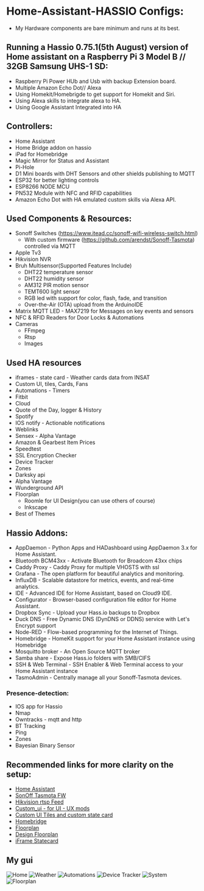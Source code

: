 # Home-Assistant-HASSIO Configs:

* My Hardware components are bare minimum and runs at its best.

## Running a Hassio 0.75.1(5th August) version of Home assistant on a Raspberry Pi 3 Model B // 32GB Samsung UHS-1 SD:
* Raspberry Pi Power HUb and Usb with backup Extension board.
* Multiple Amazon Echo Dot// Alexa
* Using Homekit/Homebrigde to get support for Homekit and Siri.
* Using Alexa skills to integrate alexa to HA.
* Using Google Assistant Integrated into HA

## Controllers:
* Home Assistant
* Home Bridge addon on hassio
* iPad for Homebridge
* Magic Mirror for Status and Assistant
* Pi-Hole
* D1 Mini boards with DHT Sensors and other shields publishing to MQTT
* ESP32 for better lighting controls
* ESP8266 NODE MCU
* PN532 Module with NFC and RFID capabilities
* Amazon Echo Dot with HA emulated custom skills via Alexa API.

## Used Components & Resources:
* Sonoff Switches (https://www.itead.cc/sonoff-wifi-wireless-switch.html)
  * With custom firmware (https://github.com/arendst/Sonoff-Tasmota) controlled via MQTT
* Apple Tv3
* Hikvision NVR
* Bruh Multisensor(Supported Features Include)
   * DHT22 temperature sensor
   * DHT22 humidity sensor
   * AM312 PIR motion sensor
   * TEMT600 light sensor
   * RGB led with support for color, flash, fade, and transition
   * Over-the-Air (OTA) upload from the ArduinoIDE
* Matrix MQTT LED - MAX7219 for Messages on key events and sensors
* NFC & RFID Readers for Door Locks & Automations
* Cameras 
   * FFmpeg
   * Rtsp
   * Images
   
## Used HA resources
* iframes - state card - Weather cards data from INSAT
* Custom UI, tiles, Cards, Fans
* Automations - Timers
* Fitbit
* Cloud
* Quote of the Day, logger & History
* Spotify
* IOS notify - Actionable notifications
* Weblinks
* Sensex - Alpha Vantage
* Amazon & Gearbest Item Prices
* Speedtest
* SSL Encryption Checker
* Device Tracker
* Zones
* Darksky api
* Alpha Vantage
* Wunderground API
* Floorplan
  * Roomle for UI Design(you can use others of course)
  * Inkscape
* Best of Themes

## Hassio Addons:
* AppDaemon - Python Apps and HADashboard using AppDaemon 3.x for Home Assistant.
* Bluetooth BCM43xx - Activate Bluetooth for Broadcom 43xx chips
* Caddy Proxy - Caddy Proxy for multiple VHOSTS with ssl
* Grafana - The open platform for beautiful analytics and monitoring.
* InfluxDB - Scalable datastore for metrics, events, and real-time analytics.
* IDE - Advanced IDE for Home Assistant, based on Cloud9 IDE.
* Configurator - Browser-based configuration file editor for Home Assistant.
* Dropbox Sync - Upload your Hass.io backups to Dropbox
* Duck DNS - Free Dynamic DNS (DynDNS or DDNS) service with Let's Encrypt support
* Node-RED - Flow-based programming for the Internet of Things.
* Homebridge - HomeKit support for your Home Assistant instance using Homebridge
* Mosquitto broker - An Open Source MQTT broker
* Samba share - Expose Hass.io folders with SMB/CIFS
* SSH & Web Terminal - SSH Enabler & Web Terminal access to your Home Assistant instance
* TasmoAdmin - Centrally manage all your Sonoff-Tasmota devices.

### Presence-detection:
* IOS app for Hassio
* Nmap
* Owntracks - mqtt and http
* BT Tracking
* Ping
* Zones
* Bayesian Binary Sensor

## Recommended links for more clarity on the setup:
* [Home Assistant](https://home-assistant.io/)
* [SonOff Tasmota FW](https://github.com/arendst/Sonoff-Tasmota)
* [Hikvision rtsp Feed](https://forum.use-ip.co.uk/threads/hikvision-rtsp-stream-urls.890/)
* [Custom_ui - for UI - UX mods](https://github.com/andrey-git/home-assistant-custom-ui)
* [Custom UI Tiles and custom state card](https://github.com/c727/home-assistant-tiles)
* [Homebridge](https://github.com/nfarina/homebridge)
* [Floorplan](https://github.com/pkozul/ha-floorplan)
* [Design Floorplan](https://github.com/pkozul/ha-floorplan/blob/master/own-floorplan-svg-file-tutorial.md)
* [iFrame Statecard](https://github.com/covrig/homeassistant-iframe-card)


## My gui
<img src="https://github.com/PrathikGopal/Home-Automation/blob/master/Images/File1.png" alt="Home" />
<img src="https://github.com/PrathikGopal/Home-Automation/blob/master/Images/File2.png" alt="Weather" />
<img src="https://github.com/PrathikGopal/Home-Automation/blob/master/Images/File3.png" alt="Automations" />
<img src="https://github.com/PrathikGopal/Home-Automation/blob/master/Images/File6.png" alt="Device Tracker" />
<img src="https://github.com/PrathikGopal/Home-Automation/blob/master/Images/File4.png" alt="System" />
<img src="https://github.com/PrathikGopal/Home-Automation/blob/master/Images/File5.png" alt="Floorplan" />

